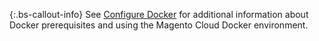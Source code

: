 {:.bs-callout-info}
See [Configure Docker]({{site.baseurl}}/cloud/docker/docker-config.html) for additional information about Docker prerequisites and using the Magento Cloud Docker environment.